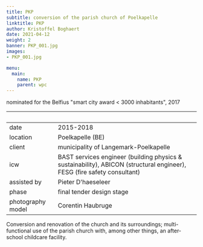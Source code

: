 ```yaml
---
title: PKP
subtitle: conversion of the parish church of Poelkapelle
linktitle: PKP
author: Kristoffel Boghaert
date: 2021-04-12
weight: 2
banner: PKP_001.jpg
images:
- PKP_001.jpg

menu:
  main:
    name: PKP
    parent: wpc
---
```

nominated for the Belfius "smart city award < 3000 inhabitants", 2017

&nbsp;|&nbsp;
------|------
date  |   2015-2018
location	|		Poelkapelle (BE)
client		|		municipality of Langemark-Poelkapelle
icw			|   BAST services engineer (building physics & sustainability), ABICON (structural engineer), FESG (fire safety consultant)
assisted by			|   Pieter D'haeseleer
phase			|   final tender design stage
photography model   |   Corentin Haubruge

Conversion and renovation of the church and its surroundings; multi-functional use of the parish church with, among other things, an after-school childcare facility.